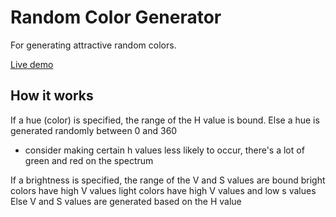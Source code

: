 # Random Color Generator

For generating attractive random colors.

[Live demo](https://rawgithub.com/davidmerfield/Random-Color/master/demo.html)

## How it works

If a hue (color) is specified, the range of the H value is bound.
Else a hue is generated randomly between 0 and 360
   - consider making certain h values less likely to occur, there's a lot of green and red on the spectrum

If a brightness is specified, the range of the V and S values are bound
   bright colors have high V values
   light colors have high V values and low s values
Else V and S values are generated based on the H value
